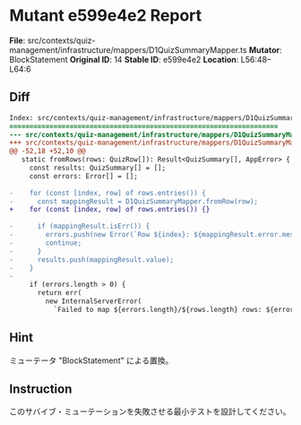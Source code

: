 # Mutant e599e4e2 Report

**File**: src/contexts/quiz-management/infrastructure/mappers/D1QuizSummaryMapper.ts
**Mutator**: BlockStatement
**Original ID**: 14
**Stable ID**: e599e4e2
**Location**: L56:48–L64:6

## Diff

```diff
Index: src/contexts/quiz-management/infrastructure/mappers/D1QuizSummaryMapper.ts
===================================================================
--- src/contexts/quiz-management/infrastructure/mappers/D1QuizSummaryMapper.ts	original
+++ src/contexts/quiz-management/infrastructure/mappers/D1QuizSummaryMapper.ts	mutated #14
@@ -52,18 +52,10 @@
   static fromRows(rows: QuizRow[]): Result<QuizSummary[], AppError> {
     const results: QuizSummary[] = [];
     const errors: Error[] = [];
 
-    for (const [index, row] of rows.entries()) {
-      const mappingResult = D1QuizSummaryMapper.fromRow(row);
+    for (const [index, row] of rows.entries()) {}
 
-      if (mappingResult.isErr()) {
-        errors.push(new Error(`Row ${index}: ${mappingResult.error.message}`));
-        continue;
-      }
-      results.push(mappingResult.value);
-    }
-
     if (errors.length > 0) {
       return err(
         new InternalServerError(
           `Failed to map ${errors.length}/${rows.length} rows: ${errors.map((e) => e.message).join("; ")}`,
```

## Hint

ミューテータ "BlockStatement" による置換。

## Instruction

このサバイブ・ミューテーションを失敗させる最小テストを設計してください。